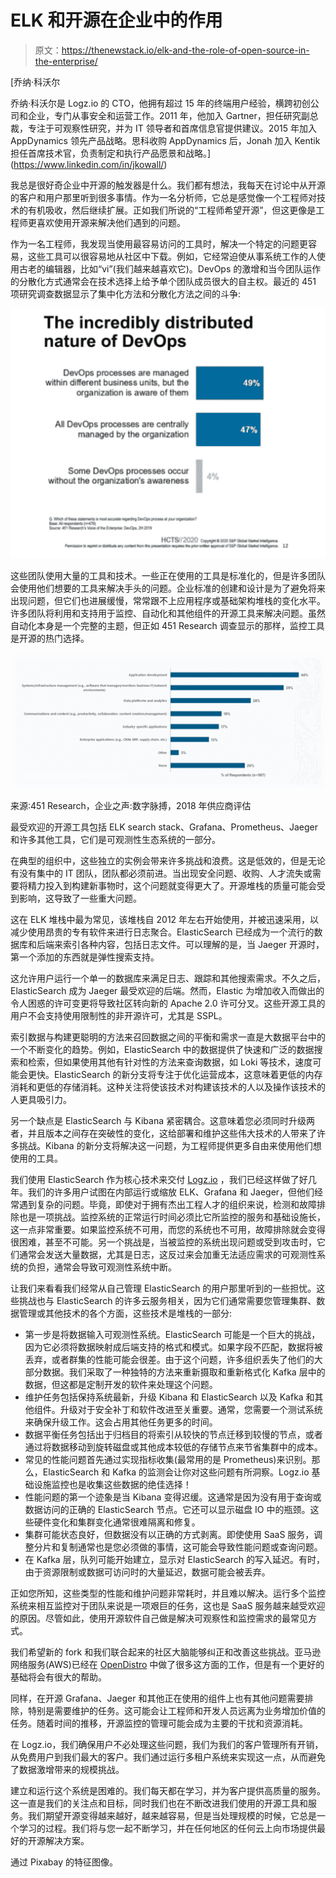 # ELK 和开源在企业中的作用

> 原文：<https://thenewstack.io/elk-and-the-role-of-open-source-in-the-enterprise/>

[](https://www.linkedin.com/in/jkowall/)

 [乔纳·科沃尔

乔纳·科沃尔是 Logz.io 的 CTO，他拥有超过 15 年的终端用户经验，横跨初创公司和企业，专门从事安全和运营工作。2011 年，他加入 Gartner，担任研究副总裁，专注于可观察性研究，并为 IT 领导者和首席信息官提供建议。2015 年加入 AppDynamics 领先产品战略。思科收购 AppDynamics 后，Jonah 加入 Kentik 担任首席技术官，负责制定和执行产品愿景和战略。](https://www.linkedin.com/in/jkowall/) [](https://www.linkedin.com/in/jkowall/)

我总是很好奇企业中开源的触发器是什么。我们都有想法，我每天在讨论中从开源的客户和用户那里听到很多事情。作为一名分析师，它总是感觉像一个工程师对技术的有机吸收，然后继续扩展。正如我们所说的“工程师希望开源”，但这更像是工程师更喜欢使用开源来解决他们遇到的问题。

作为一名工程师，我发现当使用最容易访问的工具时，解决一个特定的问题更容易，这些工具可以很容易地从社区中下载。例如，它经常迫使从事系统工作的人使用古老的编辑器，比如“vi”(我们越来越喜欢它)。DevOps 的激增和当今团队运作的分散化方式通常会在技术选择上给予单个团队成员很大的自主权。最近的 451 项研究调查数据显示了集中化方法和分散化方法之间的斗争:

![](img/7cf8a69f812d0bdd417189276ca316f5.png)

这些团队使用大量的工具和技术。一些正在使用的工具是标准化的，但是许多团队会使用他们想要的工具来解决手头的问题。企业标准的创建和设计是为了避免将来出现问题，但它们也进展缓慢，常常跟不上应用程序或基础架构堆栈的变化水平。许多团队将利用和支持用于监控、自动化和其他组件的开源工具来解决问题。虽然自动化本身是一个完整的主题，但正如 451 Research 调查显示的那样，监控工具是开源的热门选择。

![](img/d3f70f1c186556e69024b81bd68620b4.png)

来源:451 Research，企业之声:数字脉搏，2018 年供应商评估

最受欢迎的开源工具包括 ELK search stack、Grafana、Prometheus、Jaeger 和许多其他工具，它们是可观测性生态系统的一部分。

在典型的组织中，这些独立的实例会带来许多挑战和浪费。这是低效的，但是无论有没有集中的 IT 团队，团队都必须前进。当出现安全问题、收购、人才流失或需要将精力投入到构建新事物时，这个问题就变得更大了。开源堆栈的质量可能会受到影响，这导致了一些重大问题。

这在 ELK 堆栈中最为常见，该堆栈自 2012 年左右开始使用，并被迅速采用，以减少使用昂贵的专有软件来进行日志聚合。ElasticSearch 已经成为一个流行的数据库和后端来索引各种内容，包括日志文件。可以理解的是，当 Jaeger 开源时，第一个添加的东西就是弹性搜索支持。

这允许用户运行一个单一的数据库来满足日志、跟踪和其他搜索需求。不久之后，ElasticSearch 成为 Jaeger 最受欢迎的后端。然而，Elastic 为增加收入而做出的令人困惑的许可变更将导致社区转向新的 Apache 2.0 许可分叉。这些开源工具的用户不会支持使用限制性的非开源许可，尤其是 SSPL。

索引数据与构建更聪明的方法来召回数据之间的平衡和需求一直是大数据平台中的一个不断变化的趋势。例如，ElasticSearch 中的数据提供了快速和广泛的数据搜索和检索，但如果使用其他有针对性的方法来查询数据，如 Loki 等技术，速度可能会更快。ElasticSearch 的新分支将专注于优化运营成本，这意味着更低的内存消耗和更低的存储消耗。这种关注将使该技术对构建该技术的人以及操作该技术的人更具吸引力。

另一个缺点是 ElasticSearch 与 Kibana 紧密耦合。这意味着您必须同时升级两者，并且版本之间存在突破性的变化，这给部署和维护这些伟大技术的人带来了许多挑战。Kibana 的新分支将解决这一问题，为工程师提供更多自由来使用他们想使用的工具。

我们使用 ElasticSearch 作为核心技术来交付 [Logz.io](https://logz.io/) ，我们已经这样做了好几年。我们的许多用户试图在内部运行或缩放 ELK、Grafana 和 Jaeger，但他们经常遇到复杂的问题。毕竟，即使对于拥有杰出工程人才的组织来说，检测和故障排除也是一项挑战。监控系统的正常运行时间必须比它所监控的服务和基础设施长，这一点非常重要。如果监控系统不可用，而您的系统也不可用，故障排除就会变得很困难，甚至不可能。另一个挑战是，当被监控的系统出现问题或受到攻击时，它们通常会发送大量数据，尤其是日志，这反过来会加重无法适应需求的可观测性系统的负担，通常会导致可观测性系统中断。

让我们来看看我们经常从自己管理 ElasticSearch 的用户那里听到的一些担忧。这些挑战也与 ElasticSearch 的许多云服务相关，因为它们通常需要您管理集群、数据管理或其他技术的各个方面，这些技术是堆栈的一部分:

*   第一步是将数据输入可观测性系统。ElasticSearch 可能是一个巨大的挑战，因为它必须将数据映射成后端支持的格式和模式。如果字段不匹配，数据将被丢弃，或者群集的性能可能会很差。由于这个问题，许多组织丢失了他们的大部分数据。我们采取了一种独特的方法来重新摄取和重新格式化 Kafka 层中的数据，但这都是定制开发的软件来处理这个问题。
*   维护任务包括保持系统最新，升级 Kibana 和 ElasticSearch 以及 Kafka 和其他组件。升级对于安全补丁和软件改进至关重要。通常，您需要一个测试系统来确保升级工作。这会占用其他任务更多的时间。
*   数据平衡任务包括出于归档目的将索引从较快的节点迁移到较慢的节点，或者通过将数据移动到旋转磁盘或其他成本较低的存储节点来节省集群中的成本。
*   常见的性能问题首先通过实现指标收集(最常用的是 Prometheus)来识别。那么，ElasticSearch 和 Kafka 的监测会让你对这些问题有所洞察。Logz.io 基础设施监控也是收集这些数据的绝佳选择！
*   性能问题的第一个迹象是当 Kibana 变得迟缓。这通常是因为没有用于查询或数据访问的正确的 ElasticSearch 节点。它还可以显示磁盘 IO 中的瓶颈。这些硬件变化和集群变化通常很难隔离和修复。
*   集群可能状态良好，但数据没有以正确的方式剥离。即使使用 SaaS 服务，调整分片和复制通常也是您必须做的事情，这可能会导致性能问题或查询问题。
*   在 Kafka 层，队列可能开始建立，显示对 ElasticSearch 的写入延迟。有时，由于资源限制或数据可访问时的大量延迟，数据可能会被丢弃。

正如您所知，这些类型的性能和维护问题非常耗时，并且难以解决。运行多个监控系统来相互监控对于团队来说是一项艰巨的任务，这也是 SaaS 服务越来越受欢迎的原因。尽管如此，使用开源软件自己做是解决可观察性和监控需求的最常见方式。

我们希望新的 fork 和我们联合起来的社区大脑能够纠正和改善这些挑战。亚马逊网络服务(AWS)已经在 [OpenDistro](https://opendistro.github.io/for-elasticsearch/) 中做了很多这方面的工作，但是有一个更好的基础将会有很大的帮助。

同样，在开源 Grafana、Jaeger 和其他正在使用的组件上也有其他问题需要排除，特别是需要维护的任务。这可能会让工程师和开发人员远离为业务增加价值的任务。随着时间的推移，开源监控的管理可能会成为主要的干扰和资源消耗。

在 Logz.io，我们确保用户不必处理这些问题，我们为我们的客户管理所有开销，从免费用户到我们最大的客户。我们通过运行多租户系统来实现这一点，从而避免了数据激增带来的规模挑战。

建立和运行这个系统是困难的。我们每天都在学习，并为客户提供高质量的服务。这一直是我们的关注点和目标，同时我们也在不断改进我们使用的开源工具和服务。我们期望开源变得越来越好，越来越容易，但是当处理规模的时候，它总是一个学习的过程。我们将与您一起不断学习，并在任何地区的任何云上向市场提供最好的开源解决方案。

通过 Pixabay 的特征图像。

<svg xmlns:xlink="http://www.w3.org/1999/xlink" viewBox="0 0 68 31" version="1.1"><title>Group</title> <desc>Created with Sketch.</desc></svg>